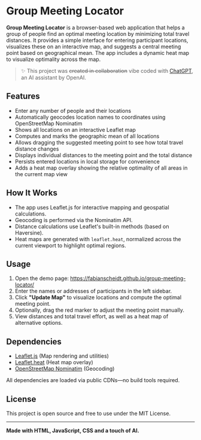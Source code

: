 # Group Meeting Locator

**Group Meeting Locator** is a browser-based web application that helps a group of people find an optimal meeting location by minimizing total travel distances. It provides a simple interface for entering participant locations, visualizes these on an interactive map, and suggests a central meeting point based on geographical mean. The app includes a dynamic heat map to visualize optimality across the map.

> ✨ This project was ~~created in collaboration~~ vibe coded with [ChatGPT](https://chat.openai.com/), an AI assistant by OpenAI.

## Features

- Enter any number of people and their locations
- Automatically geocodes location names to coordinates using OpenStreetMap Nominatim
- Shows all locations on an interactive Leaflet map
- Computes and marks the geographic mean of all locations
- Allows dragging the suggested meeting point to see how total travel distance changes
- Displays individual distances to the meeting point and the total distance
- Persists entered locations in local storage for convenience
- Adds a heat map overlay showing the relative optimality of all areas in the current map view

## How It Works

- The app uses Leaflet.js for interactive mapping and geospatial calculations.
- Geocoding is performed via the Nominatim API.
- Distance calculations use Leaflet's built-in methods (based on Haversine).
- Heat maps are generated with `leaflet.heat`, normalized across the current viewport to highlight optimal regions.

## Usage

1. Open the demo page: https://fabianscheidt.github.io/group-meeting-locator/
2. Enter the names or addresses of participants in the left sidebar.
3. Click **"Update Map"** to visualize locations and compute the optimal meeting point.
4. Optionally, drag the red marker to adjust the meeting point manually.
5. View distances and total travel effort, as well as a heat map of alternative options.

## Dependencies

- [Leaflet.js](https://leafletjs.com/) (Map rendering and utilities)
- [Leaflet.heat](https://github.com/Leaflet/Leaflet.heat) (Heat map overlay)
- [OpenStreetMap Nominatim](https://nominatim.openstreetmap.org/) (Geocoding)

All dependencies are loaded via public CDNs—no build tools required.

## License

This project is open source and free to use under the MIT License.

---

**Made with HTML, JavaScript, CSS and a touch of AI.**
